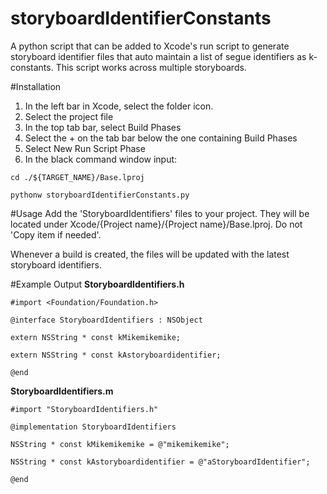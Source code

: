 # storyboardIdentifierConstants
A python script that can be added to Xcode's run script to generate storyboard identifier files that auto maintain a list of segue identifiers as k-constants.  This script works across multiple storyboards.

#Installation
1. In the left bar in Xcode, select the folder icon.
1. Select the project file
1. In the top tab bar, select Build Phases
1. Select the + on the tab bar below the one containing Build Phases
1. Select New Run Script Phase
1. In the black command window input:

  `cd ./${TARGET_NAME}/Base.lproj`
  
  `pythonw storyboardIdentifierConstants.py`

#Usage
Add the 'StoryboardIdentifiers' files to your project.  They will be located under Xcode/{Project name}/{Project name}/Base.lproj.  Do not 'Copy item if needed'.

Whenever a build is created, the files will be updated with the latest storyboard identifiers.

#Example Output
**StoryboardIdentifiers.h**

`#import <Foundation/Foundation.h>`

`@interface StoryboardIdentifiers : NSObject`

`extern NSString * const kMikemikemike;`

`extern NSString * const kAstoryboardidentifier;`

`@end`

**StoryboardIdentifiers.m**

`#import "StoryboardIdentifiers.h"`

`@implementation StoryboardIdentifiers`

`NSString * const kMikemikemike = @"mikemikemike";`

`NSString * const kAstoryboardidentifier = @"aStoryboardIdentifier";`

`@end`
